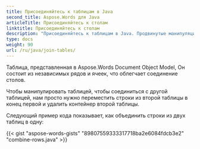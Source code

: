 ```yaml
---
title: Присоединяйтесь к таблицам в Java
second_title: Aspose.Words для Java
articleTitle: Присоединяйтесь к столам
linktitle: Присоединяйтесь к столам
description: "Присоединяйтесь к таблицам в Java. Продвинутые манипуляции с таблицей, объединение и разделение с помощью Java."
type: docs
weight: 90
url: /ru/java/join-tables/
---
```


Таблица, представленная в Aspose.Words Document Object Model, Он состоит из независимых рядов и ячеек, что облегчает соединение столов.

Чтобы манипулировать таблицей, чтобы соединиться с другой таблицей, нам просто нужно переместить строки из второй таблицы в конец первой и удалить контейнер второй таблицы.

Следующий пример кода показывает, как объединить строки из двух таблиц в одну:

{{< gist "aspose-words-gists" "89807559333317718ba2e6084fdcb3e2" "combine-rows.java" >}}
